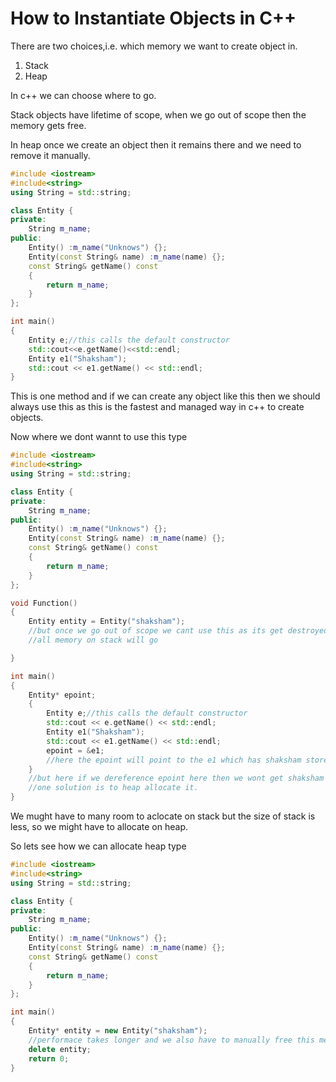 # How to Instantiate Objects in C++

There are two choices,i.e. which memory we want to create object in.

1. Stack
2. Heap

In c++ we can choose where to go.

Stack objects have lifetime of scope, when we go out of scope then the memory gets free.

In heap once we create an object then it remains there and we need to remove it manually.

```c++
#include <iostream>
#include<string>
using String = std::string;

class Entity {
private:
    String m_name;
public:
    Entity() :m_name("Unknows") {};
    Entity(const String& name) :m_name(name) {};
    const String& getName() const
    {
        return m_name;
    }
};

int main()
{
    Entity e;//this calls the default constructor
    std::cout<<e.getName()<<std::endl;
    Entity e1("Shaksham");
    std::cout << e1.getName() << std::endl;
}
```

This is one method and if we can create any object like this then we should always use this as this is the fastest and managed way in c++ to create objects.

Now where we dont wannt to use this type

```c++
#include <iostream>
#include<string>
using String = std::string;

class Entity {
private:
    String m_name;
public:
    Entity() :m_name("Unknows") {};
    Entity(const String& name) :m_name(name) {};
    const String& getName() const
    {
        return m_name;
    }
};

void Function()
{
    Entity entity = Entity("shaksham");
    //but once we go out of scope we cant use this as its get destroyed from the memory
    //all memory on stack will go

}

int main()
{
    Entity* epoint;
    {
        Entity e;//this calls the default constructor
        std::cout << e.getName() << std::endl;
        Entity e1("Shaksham");
        std::cout << e1.getName() << std::endl;
        epoint = &e1;
        //here the epoint will point to the e1 which has shaksham stored
    }
    //but here if we dereference epoint here then we wont get shaksham as it was destroyed in last scope.
    //one solution is to heap allocate it.
}
```

We mught have to many room to aclocate on stack but the size of stack is less, so we might have to allocate on heap.

So lets see how we can allocate heap type

```c++
#include <iostream>
#include<string>
using String = std::string;

class Entity {
private:
    String m_name;
public:
    Entity() :m_name("Unknows") {};
    Entity(const String& name) :m_name(name) {};
    const String& getName() const
    {
        return m_name;
    }
};

int main()
{
    Entity* entity = new Entity("shaksham");
    //performace takes longer and we also have to manually free this memory using free
    delete entity;
    return 0;
}
```
